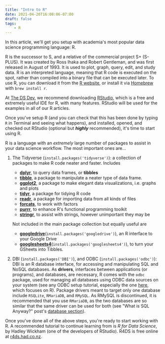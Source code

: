 ```yaml
---
title: "Intro to R"
date: 2021-04-26T16:08:06-07:00
draft: false
tags: 
    - R
---
```


In this article, we'll get you setup with academia's most popular data science programming language: R.

R is the successor to S, and a relative of the commercial project S+ (S-PLUS). It was created by Ross Ihaka and Robert Gentleman, and was first released in August of 1993. It is used to plot, graph, query, edit, and study data. R is an interpreted language, meaning that R code is executed on the spot, rather than compiled into a binary file that can be executed later. To use R, you can download it from the [R website](https://www.r-project.org), or install it via [Homebrew](https://k-explorer.github.io/posts/getting-started-with-homebrew) with `brew install r`.

At [The DS Dev](https://k-explorer.github.io/blog), we recommend downloading [RStudio](https://rstudio.com/products/rstudio/download/%23download), which is a free and extremely useful IDE for R, with many features. RStudio will be used for the examples in all of our R articles.

Once you've setup R (and you can check that this has been done by typing `R` in Terminal and seeing what happens), and installed, opened, and checked out RStudio (optional but **_highly_** recommended), it's time to start using R.

R is a language with an _extremely_ large number of packages to assist in your data science workflow. The most important ones are…

1. The Tidyverse (`install.packages('tidyverse')`): a collection of packages to make R code neater and faster. Includes
    - [**dplyr**](https://dplyr.tidyverse.org/), to query data frames, or **tibbles**
    - [**tibble**](https://tibble.tidyverse.org), a package to manipulate a neater type of data frame.
    - [**ggplot2**](https://ggplot2.tidyverse.org), a package to make elegant data visualizations, i.e. graphs and plots
    - [**tidyr**](https://tidyr.tidyverse.org), a package for tidying R code
    - [**readr**](https://readr.tidyverse.org), a package for importing data from all kinds of files
    - [**forcats**](https://forcats.tidyverse.org), to work with factors
    - [**purrr**](https://purrr.tidyverse.org), to enhance R's functional programming toolkit
    - [**stringr**](https://stringr.tidyverse.org), to assist with strings, however unimportant they may be

    Not included in the main package collection but equally useful are
    - [**googledrive**](https://googledrive.tidyverse.org)(`install.packages('googledrive')`), an R interface to your Google Drive
    - [**googlesheets4**](https://googlesheets4.tidyverse.org)(`install.packages('googlesheets4')`), to turn your GSheets into Tibbles.

2. DBI (`install.packages('DBI')`), and ODBC (`install.packages('odbc')`): DBI is an R database interface, for accessing and manipulating SQL and NoSQL databases. As **drivers**, interfaces between applications (or programs), and databases, are necessary, R comes with the  `odbc` package, used for managing all databases using ODBC data sources on your system (see any ODBC setup tutorial, especially the one [here](https://db.rstudio.com/best-practices/drivers/), which focuses on R). Package drivers meant to target only one database include `RSQLite`, `RMariaDB`, and `RMySQL`. As RMySQL is discontinued, it is recommended that you use `RMariaDB`, as the two databases are so similar that the same driver can be used for both (see "What is SQL Anyway?" post's [database section](/blog/posts/what-is-sql-anyway#sql-libraries)).

Once you've done all of the above steps, you're ready to start working with R. A recommended tutorial to continue learning from is _R for Data Science_, by Hadley Wickham (one of the developers of RStudio). R4DS is free online at [r4ds.had.co.nz](https://r4ds.had.co.nz).
